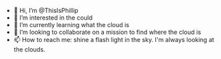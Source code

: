 - 👋 Hi, I’m @ThisIsPhillip
- 👀 I’m interested in the could
- 🌱 I’m currently learning what the cloud is
- 💞️ I’m looking to collaborate on a mission to find where the cloud is
- 📫 How to reach me: shine a flash light in the sky. I'm always looking at the clouds.

<!---
ThisIsPhillip/ThisIsPhillip is a ✨ special ✨ repository because its `README.md` (this file) appears on your GitHub profile.
You can click the Preview link to take a look at your changes.
--->
